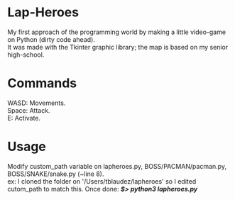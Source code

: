 # Lap-Heroes
My first approach of the programming world by making a little video-game on Python (dirty code ahead).  
It was made with the Tkinter graphic library; the map is based on my senior high-school.

# Commands
WASD: Movements.  
Space: Attack.  
E: Activate.  

# Usage
Modify custom_path variable on lapheroes.py, BOSS/PACMAN/pacman.py, BOSS/SNAKE/snake.py (~line 8).  
ex: I cloned the folder on '/Users/tblaudez/lapheroes' so I edited cutom_path to match this.
Once done: ***$> python3 lapheroes.py***
